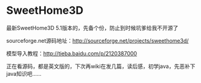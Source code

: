 # SweetHome3D
最新SweetHome3D 5.1版本的，先备个份，防止到时候坑爹给我不开源了

sourceforge.net源码地址：http://sourceforge.net/projects/sweethome3d/

模型导入教程：http://tieba.baidu.com/p/2120387000


正在看源码，都是英文版的，下次再wiki在发几篇，读后感，初学java，先恶补下java知识吧……
